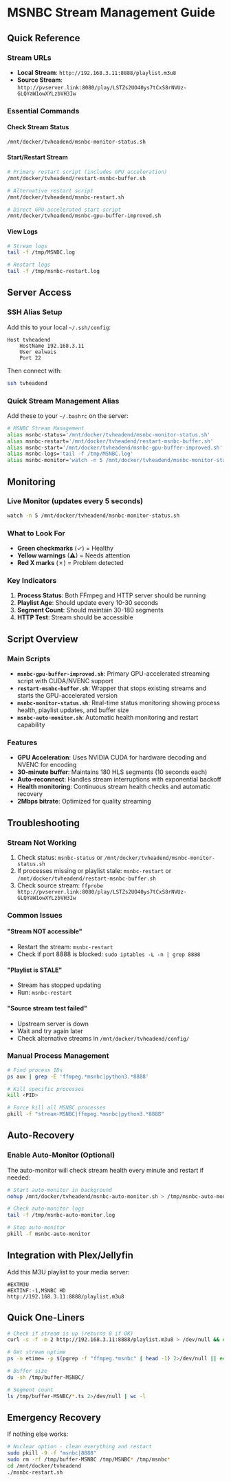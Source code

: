 # MSNBC Stream Management Guide

## Quick Reference

### Stream URLs
- **Local Stream**: `http://192.168.3.11:8888/playlist.m3u8`
- **Source Stream**: `http://pvserver.link:8080/play/LSTZs2UO40ys7tCxS8rNVUz-GLQYaW1owXYLzbVH3Iw`

### Essential Commands

#### Check Stream Status
```bash
/mnt/docker/tvheadend/msnbc-monitor-status.sh
```

#### Start/Restart Stream
```bash
# Primary restart script (includes GPU acceleration)
/mnt/docker/tvheadend/restart-msnbc-buffer.sh

# Alternative restart script
/mnt/docker/tvheadend/msnbc-restart.sh

# Direct GPU-accelerated start script
/mnt/docker/tvheadend/msnbc-gpu-buffer-improved.sh
```

#### View Logs
```bash
# Stream logs
tail -f /tmp/MSNBC.log

# Restart logs
tail -f /tmp/msnbc-restart.log
```

## Server Access

### SSH Alias Setup
Add this to your local `~/.ssh/config`:
```
Host tvheadend
    HostName 192.168.3.11
    User ealwais
    Port 22
```

Then connect with:
```bash
ssh tvheadend
```

### Quick Stream Management Alias
Add these to your `~/.bashrc` on the server:
```bash
# MSNBC Stream Management
alias msnbc-status='/mnt/docker/tvheadend/msnbc-monitor-status.sh'
alias msnbc-restart='/mnt/docker/tvheadend/restart-msnbc-buffer.sh'
alias msnbc-start='/mnt/docker/tvheadend/msnbc-gpu-buffer-improved.sh'
alias msnbc-logs='tail -f /tmp/MSNBC.log'
alias msnbc-monitor='watch -n 5 /mnt/docker/tvheadend/msnbc-monitor-status.sh'
```

## Monitoring

### Live Monitor (updates every 5 seconds)
```bash
watch -n 5 /mnt/docker/tvheadend/msnbc-monitor-status.sh
```

### What to Look For
- **Green checkmarks** (✓) = Healthy
- **Yellow warnings** (⚠) = Needs attention
- **Red X marks** (✗) = Problem detected

### Key Indicators
1. **Process Status**: Both FFmpeg and HTTP server should be running
2. **Playlist Age**: Should update every 10-30 seconds
3. **Segment Count**: Should maintain 30-180 segments
4. **HTTP Test**: Stream should be accessible

## Script Overview

### Main Scripts
- **`msnbc-gpu-buffer-improved.sh`**: Primary GPU-accelerated streaming script with CUDA/NVENC support
- **`restart-msnbc-buffer.sh`**: Wrapper that stops existing streams and starts the GPU-accelerated version
- **`msnbc-monitor-status.sh`**: Real-time status monitoring showing process health, playlist updates, and buffer size
- **`msnbc-auto-monitor.sh`**: Automatic health monitoring and restart capability

### Features
- **GPU Acceleration**: Uses NVIDIA CUDA for hardware decoding and NVENC for encoding
- **30-minute buffer**: Maintains 180 HLS segments (10 seconds each)
- **Auto-reconnect**: Handles stream interruptions with exponential backoff
- **Health monitoring**: Continuous stream health checks and automatic recovery
- **2Mbps bitrate**: Optimized for quality streaming

## Troubleshooting

### Stream Not Working
1. Check status: `msnbc-status` or `/mnt/docker/tvheadend/msnbc-monitor-status.sh`
2. If processes missing or playlist stale: `msnbc-restart` or `/mnt/docker/tvheadend/restart-msnbc-buffer.sh`
3. Check source stream: `ffprobe http://pvserver.link:8080/play/LSTZs2UO40ys7tCxS8rNVUz-GLQYaW1owXYLzbVH3Iw`

### Common Issues

#### "Stream NOT accessible"
- Restart the stream: `msnbc-restart`
- Check if port 8888 is blocked: `sudo iptables -L -n | grep 8888`

#### "Playlist is STALE"
- Stream has stopped updating
- Run: `msnbc-restart`

#### "Source stream test failed"
- Upstream server is down
- Wait and try again later
- Check alternative streams in `/mnt/docker/tvheadend/config/`

### Manual Process Management
```bash
# Find process IDs
ps aux | grep -E 'ffmpeg.*msnbc|python3.*8888'

# Kill specific processes
kill <PID>

# Force kill all MSNBC processes
pkill -f "stream-MSNBC|ffmpeg.*msnbc|python3.*8888"
```

## Auto-Recovery

### Enable Auto-Monitor (Optional)
The auto-monitor will check stream health every minute and restart if needed:
```bash
# Start auto-monitor in background
nohup /mnt/docker/tvheadend/msnbc-auto-monitor.sh > /tmp/msnbc-auto-monitor.log 2>&1 &

# Check auto-monitor logs
tail -f /tmp/msnbc-auto-monitor.log

# Stop auto-monitor
pkill -f msnbc-auto-monitor
```

## Integration with Plex/Jellyfin

Add this M3U playlist to your media server:
```
#EXTM3U
#EXTINF:-1,MSNBC HD
http://192.168.3.11:8888/playlist.m3u8
```

## Quick One-Liners

```bash
# Check if stream is up (returns 0 if OK)
curl -s -f -m 2 http://192.168.3.11:8888/playlist.m3u8 > /dev/null && echo "Stream OK" || echo "Stream DOWN"

# Get stream uptime
ps -o etime= -p $(pgrep -f "ffmpeg.*msnbc" | head -1) 2>/dev/null || echo "Not running"

# Buffer size
du -sh /tmp/buffer-MSNBC/

# Segment count
ls /tmp/buffer-MSNBC/*.ts 2>/dev/null | wc -l
```

## Emergency Recovery

If nothing else works:
```bash
# Nuclear option - clean everything and restart
sudo pkill -9 -f "msnbc|8888"
sudo rm -rf /tmp/buffer-MSNBC /tmp/MSNBC* /tmp/msnbc*
cd /mnt/docker/tvheadend
./msnbc-restart.sh
```